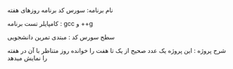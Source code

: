 نام برنامه: سورس کد برنامه روزهای هفته

کامپایلر تست برنامه : gcc و ++g

سطح سورس کد : مبتدی تمرین دانشجویی

شرح پروژه : این پروژه یک عدد صحیح از یک تا هفت را خوانده روز متناظر با آن در هفته را نمایش میدهد
